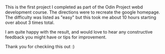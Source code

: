 This is the first project I completed as part of the Odin Project webd development course. 
The directions were to recreate the google homepage. 
The difficulty was listed as "easy" but this took me about 10 hours starting over about 3 times total.

I am quite happy with the result, and would love to hear any constructive feedback you might have or tips for improvement. 


Thank you for checkiing this out :)
